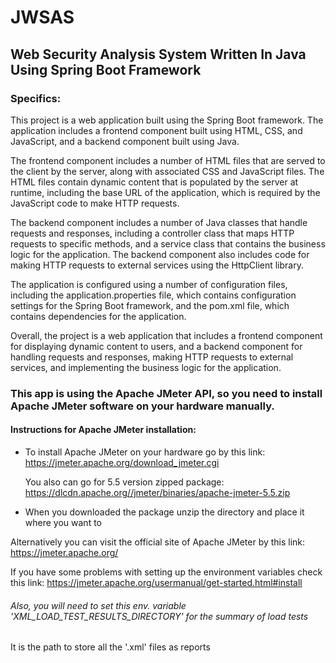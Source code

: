 # JWSAS
## Web Security Analysis System Written In Java Using Spring Boot Framework

### Specifics:
This project is a web application built using the Spring Boot framework. The application includes a frontend component built using HTML, CSS, and JavaScript, and a backend component built using Java.

The frontend component includes a number of HTML files that are served to the client by the server, along with associated CSS and JavaScript files. The HTML files contain dynamic content that is populated by the server at runtime, including the base URL of the application, which is required by the JavaScript code to make HTTP requests.

The backend component includes a number of Java classes that handle requests and responses, including a controller class that maps HTTP requests to specific methods, and a service class that contains the business logic for the application. The backend component also includes code for making HTTP requests to external services using the HttpClient library.

The application is configured using a number of configuration files, including the application.properties file, which contains configuration settings for the Spring Boot framework, and the pom.xml file, which contains dependencies for the application.

Overall, the project is a web application that includes a frontend component for displaying dynamic content to users, and a backend component for handling requests and responses, making HTTP requests to external services, and implementing the business logic for the application.


### This app is using the Apache JMeter API, so you need to install Apache JMeter software on your hardware manually. 


#### Instructions for Apache JMeter installation:


- To install Apache JMeter on your hardware go by this link:
  https://jmeter.apache.org/download_jmeter.cgi

  You also can go for 5.5 version zipped package:
  https://dlcdn.apache.org//jmeter/binaries/apache-jmeter-5.5.zip
- When you downloaded the package unzip the directory and place it where you want to

Alternatively you can visit the official site of Apache JMeter by this link:
https://jmeter.apache.org/

If you have some problems with setting up the environment variables check this link:
https://jmeter.apache.org/usermanual/get-started.html#install 

###### Also, you will need to set this env. variable 'XML_LOAD_TEST_RESULTS_DIRECTORY' for the summary of load tests
It is the path to store all the '.xml' files as reports